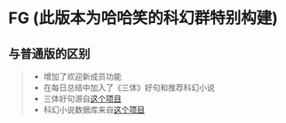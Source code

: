 # FG (此版本为哈哈笑的科幻群特别构建)

## 与普通版的区别
> * 增加了欢迎新成员功能
> * 在每日总结中加入了《三体》好句和推荐科幻小说
> * 三体好句源自[这个项目](https://github.com/AyagawaSeirin/ThreebodySpace)
> * 科幻小说数据库来自[这个项目](https://github.com/faa2001/SFDB)